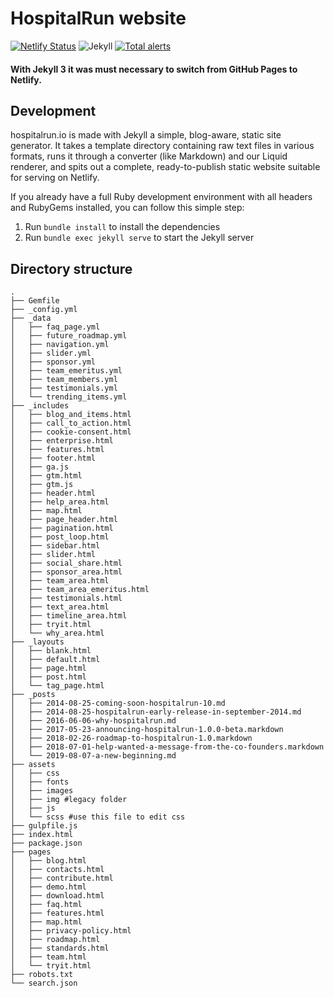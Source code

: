 # HospitalRun website

[![Netlify Status](https://api.netlify.com/api/v1/badges/43e5071f-bdaf-43ec-be74-5bf464403034/deploy-status)](https://app.netlify.com/sites/hospitalrun-website/deploys) ![Jekyll](https://img.shields.io/badge/Jekyll-v3.8.7-red?style=flat&logo=jekyll) [![Total alerts](https://img.shields.io/lgtm/alerts/g/HospitalRun/hospitalrun.io.svg?logo=lgtm&logoWidth=18)](https://lgtm.com/projects/g/HospitalRun/hospitalrun.io/alerts/)

#### With Jekyll 3 it was must necessary to switch from GitHub Pages to Netlify.

## Development

hospitalrun.io is made with Jekyll a simple, blog-aware, static site generator. It takes a template directory containing raw text files in various formats, runs it through a converter (like Markdown) and our Liquid renderer, and spits out a complete, ready-to-publish static website suitable for serving on Netlify.

If you already have a full Ruby development environment with all headers and RubyGems installed, you can follow this simple step:

1. Run `bundle install` to install the dependencies
2. Run `bundle exec jekyll serve` to start the Jekyll server

## Directory structure

```
.
├── Gemfile
├── _config.yml
├── _data
│   ├── faq_page.yml
│   ├── future_roadmap.yml
│   ├── navigation.yml
│   ├── slider.yml
│   ├── sponsor.yml
│   ├── team_emeritus.yml
│   ├── team_members.yml
│   ├── testimonials.yml
│   └── trending_items.yml
├── _includes
│   ├── blog_and_items.html
│   ├── call_to_action.html
│   ├── cookie-consent.html
│   ├── enterprise.html
│   ├── features.html
│   ├── footer.html
│   ├── ga.js
│   ├── gtm.html
│   ├── gtm.js
│   ├── header.html
│   ├── help_area.html
│   ├── map.html
│   ├── page_header.html
│   ├── pagination.html
│   ├── post_loop.html
│   ├── sidebar.html
│   ├── slider.html
│   ├── social_share.html
│   ├── sponsor_area.html
│   ├── team_area.html
│   ├── team_area_emeritus.html
│   ├── testimonials.html
│   ├── text_area.html
│   ├── timeline_area.html
│   ├── tryit.html
│   └── why_area.html
├── _layouts
│   ├── blank.html
│   ├── default.html
│   ├── page.html
│   ├── post.html
│   └── tag_page.html
├── _posts
│   ├── 2014-08-25-coming-soon-hospitalrun-10.md
│   ├── 2014-08-25-hospitalrun-early-release-in-september-2014.md
│   ├── 2016-06-06-why-hospitalrun.md
│   ├── 2017-05-23-announcing-hospitalrun-1.0.0-beta.markdown
│   ├── 2018-02-26-roadmap-to-hospitalrun-1.0.markdown
│   ├── 2018-07-01-help-wanted-a-message-from-the-co-founders.markdown
│   └── 2019-08-07-a-new-beginning.md
├── assets
│   ├── css
│   ├── fonts
│   ├── images
│   ├── img #legacy folder
│   ├── js
│   └── scss #use this file to edit css
├── gulpfile.js
├── index.html
├── package.json
├── pages
│   ├── blog.html
│   ├── contacts.html
│   ├── contribute.html
│   ├── demo.html
│   ├── download.html
│   ├── faq.html
│   ├── features.html
│   ├── map.html
│   ├── privacy-policy.html
│   ├── roadmap.html
│   ├── standards.html
│   ├── team.html
│   └── tryit.html
├── robots.txt
└── search.json
```
